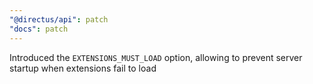 ```yaml
---
"@directus/api": patch
"docs": patch
---
```


Introduced the `EXTENSIONS_MUST_LOAD` option, allowing to prevent server startup when extensions fail to load
